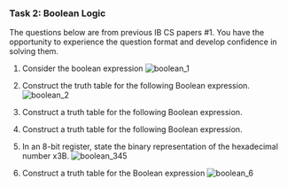 ### Task 2:  Boolean Logic


The questions below are from previous IB CS papers #1. You have the opportunity to experience the question format and develop confidence in solving them. 

1. Consider the boolean expression 
![boolean_1](https://user-images.githubusercontent.com/60457723/99178666-d0494480-2758-11eb-9ef1-3233f6c37dc9.jpg)

2. Construct the truth table for the following Boolean expression.
![boolean_2](https://user-images.githubusercontent.com/60457723/99178665-cfb0ae00-2758-11eb-994a-0acfd9178ae0.jpg)

3. Construct a truth table for the following Boolean expression.
4. Construct a truth table for the following Boolean expression.
5. In an 8-bit register, state the binary representation of the hexadecimal number x3B.
![boolean_345](https://user-images.githubusercontent.com/60457723/99178663-cde6ea80-2758-11eb-97e7-f0446b818d68.jpg)

6. Construct a truth table for the Boolean expression 
![boolean_6](https://user-images.githubusercontent.com/60457723/99178660-c7f10980-2758-11eb-815a-58a29740f696.jpg)
